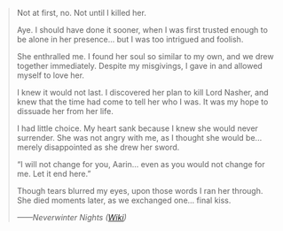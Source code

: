 >Not at first, no. Not until I killed her.
>
>Aye. I should have done it sooner, when I was first trusted enough to be alone in her presence... but I was too intrigued and foolish.
>
>She enthralled me. I found her soul so similar to my own, and we drew together immediately. Despite my misgivings, I gave in and allowed myself to love her.
>
>I knew it would not last. I discovered her plan to kill Lord Nasher, and knew that the time had come to tell her who I was. It was my hope to dissuade her from her life.
>
>I had little choice. My heart sank because I knew she would never surrender. She was not angry with me, as I thought she would be... merely disappointed as she drew her sword.
>
>“I will not change for you, Aarin... even as you would not change for me. Let it end here.”
>
>Though tears blurred my eyes, upon those words I ran her through. She died moments later, as we exchanged one... final kiss.
>
><cite>——Neverwinter Nights ([Wiki](https://nwn.wiki/display/NWN1/Voicelines+and+dialog.tlk))</cite>

